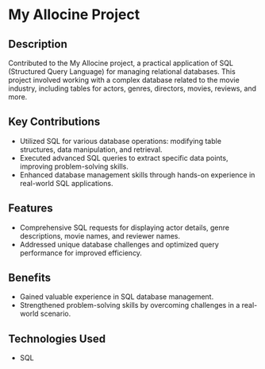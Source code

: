 # My Allocine Project

## Description
Contributed to the My Allocine project, a practical application of SQL (Structured Query Language) for managing relational databases. This project involved working with a complex database related to the movie industry, including tables for actors, genres, directors, movies, reviews, and more.

## Key Contributions
- Utilized SQL for various database operations: modifying table structures, data manipulation, and retrieval.
- Executed advanced SQL queries to extract specific data points, improving problem-solving skills.
- Enhanced database management skills through hands-on experience in real-world SQL applications.

## Features
- Comprehensive SQL requests for displaying actor details, genre descriptions, movie names, and reviewer names.
- Addressed unique database challenges and optimized query performance for improved efficiency.

## Benefits
- Gained valuable experience in SQL database management.
- Strengthened problem-solving skills by overcoming challenges in a real-world scenario.

## Technologies Used
- SQL
